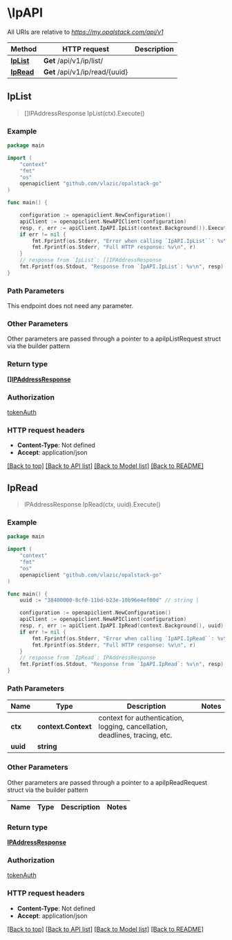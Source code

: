 # \IpAPI

All URIs are relative to *https://my.opalstack.com/api/v1*

Method | HTTP request | Description
------------- | ------------- | -------------
[**IpList**](IpAPI.md#IpList) | **Get** /api/v1/ip/list/ | 
[**IpRead**](IpAPI.md#IpRead) | **Get** /api/v1/ip/read/{uuid} | 



## IpList

> []IPAddressResponse IpList(ctx).Execute()



### Example

```go
package main

import (
    "context"
    "fmt"
    "os"
    openapiclient "github.com/vlazic/opalstack-go"
)

func main() {

    configuration := openapiclient.NewConfiguration()
    apiClient := openapiclient.NewAPIClient(configuration)
    resp, r, err := apiClient.IpAPI.IpList(context.Background()).Execute()
    if err != nil {
        fmt.Fprintf(os.Stderr, "Error when calling `IpAPI.IpList``: %v\n", err)
        fmt.Fprintf(os.Stderr, "Full HTTP response: %v\n", r)
    }
    // response from `IpList`: []IPAddressResponse
    fmt.Fprintf(os.Stdout, "Response from `IpAPI.IpList`: %v\n", resp)
}
```

### Path Parameters

This endpoint does not need any parameter.

### Other Parameters

Other parameters are passed through a pointer to a apiIpListRequest struct via the builder pattern


### Return type

[**[]IPAddressResponse**](IPAddressResponse.md)

### Authorization

[tokenAuth](../README.md#tokenAuth)

### HTTP request headers

- **Content-Type**: Not defined
- **Accept**: application/json

[[Back to top]](#) [[Back to API list]](../README.md#documentation-for-api-endpoints)
[[Back to Model list]](../README.md#documentation-for-models)
[[Back to README]](../README.md)


## IpRead

> IPAddressResponse IpRead(ctx, uuid).Execute()



### Example

```go
package main

import (
    "context"
    "fmt"
    "os"
    openapiclient "github.com/vlazic/opalstack-go"
)

func main() {
    uuid := "38400000-8cf0-11bd-b23e-10b96e4ef00d" // string | 

    configuration := openapiclient.NewConfiguration()
    apiClient := openapiclient.NewAPIClient(configuration)
    resp, r, err := apiClient.IpAPI.IpRead(context.Background(), uuid).Execute()
    if err != nil {
        fmt.Fprintf(os.Stderr, "Error when calling `IpAPI.IpRead``: %v\n", err)
        fmt.Fprintf(os.Stderr, "Full HTTP response: %v\n", r)
    }
    // response from `IpRead`: IPAddressResponse
    fmt.Fprintf(os.Stdout, "Response from `IpAPI.IpRead`: %v\n", resp)
}
```

### Path Parameters


Name | Type | Description  | Notes
------------- | ------------- | ------------- | -------------
**ctx** | **context.Context** | context for authentication, logging, cancellation, deadlines, tracing, etc.
**uuid** | **string** |  | 

### Other Parameters

Other parameters are passed through a pointer to a apiIpReadRequest struct via the builder pattern


Name | Type | Description  | Notes
------------- | ------------- | ------------- | -------------


### Return type

[**IPAddressResponse**](IPAddressResponse.md)

### Authorization

[tokenAuth](../README.md#tokenAuth)

### HTTP request headers

- **Content-Type**: Not defined
- **Accept**: application/json

[[Back to top]](#) [[Back to API list]](../README.md#documentation-for-api-endpoints)
[[Back to Model list]](../README.md#documentation-for-models)
[[Back to README]](../README.md)

